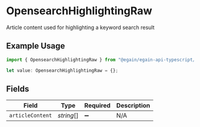 # OpensearchHighlightingRaw

Article content used for highlighting a keyword search result

## Example Usage

```typescript
import { OpensearchHighlightingRaw } from "@egain/egain-api-typescript/models";

let value: OpensearchHighlightingRaw = {};
```

## Fields

| Field              | Type               | Required           | Description        |
| ------------------ | ------------------ | ------------------ | ------------------ |
| `articleContent`   | *string*[]         | :heavy_minus_sign: | N/A                |